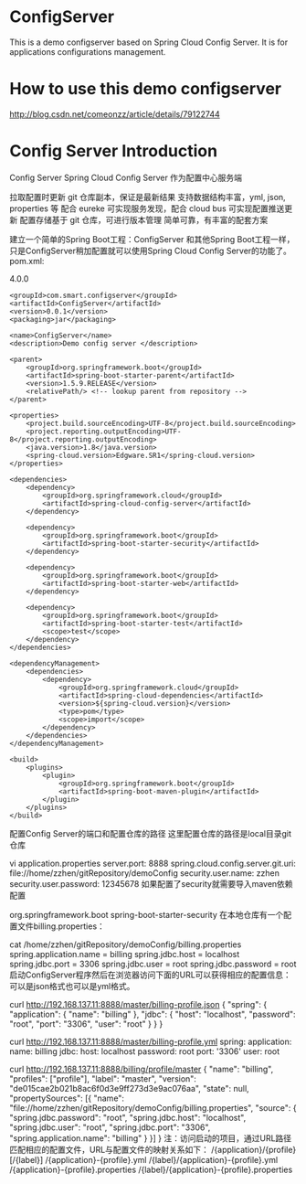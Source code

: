 # ConfigServer
This is a demo configserver based on Spring Cloud Config Server.
It is for applications configurations management.

# How to use this demo configserver
http://blog.csdn.net/comeonzz/article/details/79122744

# Config Server Introduction
Config Server
Spring Cloud Config Server 作为配置中心服务端

拉取配置时更新 git 仓库副本，保证是最新结果 
支持数据结构丰富，yml, json, properties 等 
配合 eureke 可实现服务发现，配合 cloud bus 可实现配置推送更新 
配置存储基于 git 仓库，可进行版本管理 
简单可靠，有丰富的配套方案

建立一个简单的Spring Boot工程：ConfigServer 
和其他Spring Boot工程一样，只是ConfigServer稍加配置就可以使用Spring Cloud Config Server的功能了。 
pom.xml:

<?xml version="1.0" encoding="UTF-8"?>
<project xmlns="http://maven.apache.org/POM/4.0.0" xmlns:xsi="http://www.w3.org/2001/XMLSchema-instance"
    xsi:schemaLocation="http://maven.apache.org/POM/4.0.0 http://maven.apache.org/xsd/maven-4.0.0.xsd">
    <modelVersion>4.0.0</modelVersion>

    <groupId>com.smart.configserver</groupId>
    <artifactId>ConfigServer</artifactId>
    <version>0.0.1</version>
    <packaging>jar</packaging>

    <name>ConfigServer</name>
    <description>Demo config server </description>

    <parent>
        <groupId>org.springframework.boot</groupId>
        <artifactId>spring-boot-starter-parent</artifactId>
        <version>1.5.9.RELEASE</version>
        <relativePath/> <!-- lookup parent from repository -->
    </parent>

    <properties>
        <project.build.sourceEncoding>UTF-8</project.build.sourceEncoding>
        <project.reporting.outputEncoding>UTF-8</project.reporting.outputEncoding>
        <java.version>1.8</java.version>
        <spring-cloud.version>Edgware.SR1</spring-cloud.version>
    </properties>

    <dependencies>
        <dependency>
            <groupId>org.springframework.cloud</groupId>
            <artifactId>spring-cloud-config-server</artifactId>
        </dependency>

        <dependency>
            <groupId>org.springframework.boot</groupId>
            <artifactId>spring-boot-starter-security</artifactId>
        </dependency>

        <dependency>
            <groupId>org.springframework.boot</groupId>
            <artifactId>spring-boot-starter-web</artifactId>
        </dependency>

        <dependency>
            <groupId>org.springframework.boot</groupId>
            <artifactId>spring-boot-starter-test</artifactId>
            <scope>test</scope>
        </dependency>
    </dependencies>

    <dependencyManagement>
        <dependencies>
            <dependency>
                <groupId>org.springframework.cloud</groupId>
                <artifactId>spring-cloud-dependencies</artifactId>
                <version>${spring-cloud.version}</version>
                <type>pom</type>
                <scope>import</scope>
            </dependency>
        </dependencies>
    </dependencyManagement>

    <build>
        <plugins>
            <plugin>
                <groupId>org.springframework.boot</groupId>
                <artifactId>spring-boot-maven-plugin</artifactId>
            </plugin>
        </plugins>
    </build>


</project>
配置Config Server的端口和配置仓库的路径 
这里配置仓库的路径是local目录git仓库

vi application.properties
server.port: 8888
spring.cloud.config.server.git.uri: file://home/zzhen/gitRepository/demoConfig
security.user.name: zzhen
security.user.password: 12345678
如果配置了security就需要导入maven依赖配置

<dependency>
    <groupId>org.springframework.boot</groupId>
    <artifactId>spring-boot-starter-security</artifactId>
</dependency>
在本地仓库有一个配置文件billing.properties：

cat /home/zzhen/gitRepository/demoConfig/billing.properties
spring.application.name = billing
spring.jdbc.host = localhost
spring.jdbc.port = 3306
spring.jdbc.user = root
spring.jdbc.password = root
启动ConfigServer程序然后在浏览器访问下面的URL可以获得相应的配置信息：可以是json格式也可以是yml格式。

curl http://192.168.137.11:8888/master/billing-profile.json
{
    "spring": {
        "application": {
            "name": "billing"
        },
        "jdbc": {
            "host": "localhost",
            "password": "root",
            "port": "3306",
            "user": "root"
        }
    }
}

curl http://192.168.137.11:8888/master/billing-profile.yml
spring:
  application:
    name: billing
  jdbc:
    host: localhost
    password: root
    port: '3306'
    user: root


curl http://192.168.137.11:8888/billing/profile/master
{
    "name": "billing",
    "profiles": ["profile"],
    "label": "master",
    "version": "de015cae2b021b8ac6f0d3e9ff273d3e9ac076aa",
    "state": null,
    "propertySources": [{
        "name": "file://home/zzhen/gitRepository/demoConfig/billing.properties",
        "source": {
            "spring.jdbc.password": "root",
            "spring.jdbc.host": "localhost",
            "spring.jdbc.user": "root",
            "spring.jdbc.port": "3306",
            "spring.application.name": "billing"
        }
    }]
}
注：访问启动的项目，通过URL路径匹配相应的配置文件，URL与配置文件的映射关系如下： 
/{application}/{profile}[/{label}] 
/{application}-{profile}.yml 
/{label}/{application}-{profile}.yml 
/{application}-{profile}.properties 
/{label}/{application}-{profile}.properties
